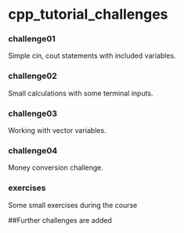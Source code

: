 # cpp_tutorial_challenges

### challenge01
Simple cin, cout statements with included variables.
### challenge02
Small calculations with some terminal inputs.
### challenge03
Working with vector variables.
### challenge04
Money conversion challenge.

### exercises
Some small exercises during the course


##Further challenges are added